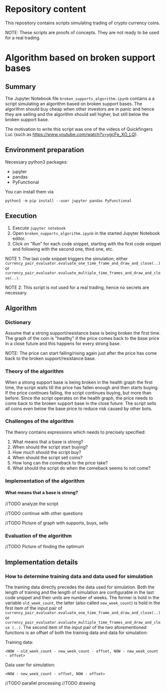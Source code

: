 # Repository content

This repository contains scripts simulating trading of crypto currency coins.

NOTE: These scripts are proofs of concepts. They are not ready to be used for a
real trading.

# Algorithm based on broken support bases

## Summary

The Jupyter Notebook file `broken_supports_algorithm.ipynb` contains a
a script simulating an algorithm based on broken support bases. The
algorithm should buy cheap when other investors are in panic and hence they
are selling and the algorithm should sell higher, but still below the broken
support base.

The motivation to write this script was one of the videos of Quickfingers Luc
(such as https://www.youtube.com/watch?v=vgcFe_XO_LQ).

## Environment preparation

Necessary python3 packages:
- jupyter
- pandas
- PyFunctional

You can install them via

`python3 -m pip install --user jupyter pandas PyFunctional`

## Execution

1. Execute `jupyter notebook`
1. Open `broken_supports_algorithm.ipynb` in the started Jupyter Notebook
editor.
1. Click on "Run" for each code snippet, starting with the first code snippet
and following with the second one, third one, etc.

NOTE 1: The last code snippet triggers the simulation; either
`currency_pair_evaluator.evaluate_one_time_frame_and_draw_and_close(..)` or
`currency_pair_evaluator.evaluate_multiple_time_frames_and_draw_and_close(..)`.

NOTE 2: This script is not used for a real trading, hence no secrets are
necessary.

## Algorithm

### Dictionary

Assume that a strong support/resistance base is being broken
the first time. The graph of the coin is "healthy" if the price comes back
to the base price in a close future and this happens for every strong base.

NOTE: The price can start falling/rising again just after the price has come
back to the broken support/resistance base.

### Theory of the algorithm

When a strong support base is being broken in the health graph the first time,
the script waits till the price has fallen enough and then starts buying.
If the price continues falling, the script continues buying, but more than
before. Since the script operates on the health graph, the price needs to
come back to the broken support base in the close future. The script sells all
coins even below the base price to reduce risk caused by other bots.

### Challenges of the algorithm

The theory contains expressions which needs to precisely specified:
 
1. What means that a base is strong?
1. When should the script start buying?
1. How much should the script buy?
1. When should the script sell coins?
1. How long can the comeback to the price take?
1. What should the script do when the comeback seems to not come?

### Implementation of the algorithm

#### What means that a base is strong?

//TODO analyze the script

//TODO continue with other questions

//TODO Picture of graph with supports, buys, sells

### Evaluation of the algorithm

//TODO Picture of finding the optimum

## Implementation details

### How to determine training data and data used for simulation

The training data directly precedes the data used for simulation. Both
the length of training and the length of simulation are configurable in the
last code snippet and their units are number of weeks. The former is hold in
the variable `old_week_count`, the latter (also called `new_week_count`) is
hold in the first item of the input pair of
`currency_pair_evaluator.evaluate_one_time_frame_and_draw_and_close(..)` or
`currency_pair_evaluator.evaluate_multiple_time_frames_and_draw_and_close
(..)`. The second item of the input pair of the two aforementioned functions
is an offset of both the training data and data for simulation:

Training data:
```
<NOW - old_week_count - new_week_count - offset, NOW - new_week_count - offset>
```

Data user for simulation:
```
<NOW - new_week_count - offset, NOW - offset>
```

 
//TODO parallel processing
//TODO drawing
